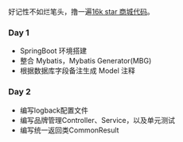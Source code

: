 
好记性不如烂笔头，撸一遍[16k star 商城代码](https://github.com/macrozheng/mall)。

### Day 1

- SpringBoot 环境搭建 
- 整合 Mybatis，Mybatis Generator(MBG)
- 根据数据库字段备注生成 Model 注释

### Day 2

- 编写logback配置文件
- 编写品牌管理Controller、Service，以及单元测试
- 编写统一返回类CommonResult
